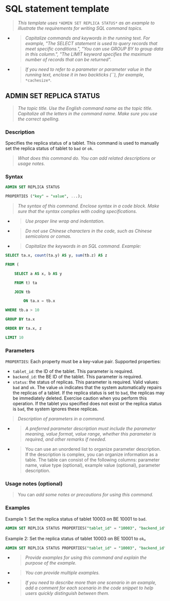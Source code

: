 # SQL statement template

> *This template uses* `*ADMIN SET REPLICA STATUS*` *as an example to illustrate the requirements for writing SQL command topics.*

- > *Capitalize commands and keywords in the running text. For example, "The SELECT statement is used to query records that meet specific conditions.", "You can use GROUP BY to group data in this column.", "The LIMIT keyword specifies the maximum number of records that can be returned".*

- > *If you need to refer to a parameter or parameter value in the running text, enclose it in two backticks (``), for example,* `*cachesize*`*.*

## ADMIN SET REPLICA STATUS

> *The topic title. Use the English command* *name as the topic title. Capitalize all the letters in the command* *name. Make sure you use the correct spelling.*

### Description

Specifies the replica status of a tablet. This command is used to manually set the replica status of tablet to `bad` or `ok`.

> *What does this command do. You can add related descriptions or usage notes.*

### Syntax

```SQL
ADMIN SET REPLICA STATUS

PROPERTIES ("key" = "value", ...);
```

> *The syntax of this command. Enclose syntax in a code block. Make sure that the syntax complies with coding specifications.*

- > *Use proper line wrap and indentation.*

- > *Do not use Chinese characters in the code, such as Chinese semicolons or comas.*

- > *Capitalize the keywords in an SQL command. Example:*

```SQL
SELECT ta.x, count(ta.y) AS y, sum(tb.z) AS z

FROM (

    SELECT a AS x, b AS y

    FROM t) ta

    JOIN tb

        ON ta.x = tb.x

WHERE tb.a > 10

GROUP BY ta.x

ORDER BY ta.x, z

LIMIT 10
```

### Parameters

`PROPERTIES`: Each property must be a key-value pair. Supported properties:

- `tablet_id`: the ID of the tablet. This parameter is required.
- `backend_id`: the BE ID of the tablet. This parameter is required.
- `status`: the status of replicas. This parameter is required. Valid values: `bad` and `ok`. The value `ok` indicates that the system automatically repairs the replicas of a tablet. If the replica status is set to `bad`, the replicas may be immediately deleted. Exercise caution when you perform this operation. If the tablet you specified does not exist or the replica status is `bad`, the system ignores these replicas. 

> *Description of parameters in a command.*

- > *A preferred parameter description must include the parameter meaning, value format, value range, whether this parameter is required, and other remarks if needed.*

- > You can use an unordered list to organize parameter description. If the description is complex, you can organize information as a table. The table can consist of the following columns: parameter name, value type (optional), example value (optional), parameter description.

### Usage notes (optional)

> You can *add some notes or precautions for using this command.*

### Examples

Example 1: Set the replica status of tablet 10003 on BE 10001 to `bad`.

```SQL
ADMIN SET REPLICA STATUS PROPERTIES("tablet_id" = "10003", "backend_id" = "10001", "status" = "bad");
```

Example 2: Set the replica status of tablet 10003 on BE 10001 to `ok`。

```SQL
ADMIN SET REPLICA STATUS PROPERTIES("tablet_id" = "10003", "backend_id" = "10001", "status" = "ok");
```

- > *Provide examples for using this command and explain the purpose of the example.*

- > *You can provide multiple examples.*

- > *If you need to describe more than one scenario in an example, add a comment for each scenario in the code snippet to help* *users quickly distinguish between them.* 